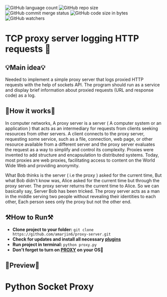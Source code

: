 ![GitHub language count](https://img.shields.io/github/languages/count/amarjin6/proxy-server?logo=python&logoColor=green)
![GitHub repo size](https://img.shields.io/github/repo-size/amarjin6/proxy-server?color=yellow&logo=gitbook)
![GitHub commit merge status](https://img.shields.io/github/commit-status/amarjin6/proxy-server/master/3889565181dc7a5634295efdc7cfb1aa111ee332?color=purple&logo=pypi)
![GitHub code size in bytes](https://img.shields.io/github/languages/code-size/amarjin6/proxy-server?color=gree&logo=Stackbit&logoColor=orange)
![GitHub watchers](https://img.shields.io/github/watchers/amarjin6/proxy-server?logo=wechat)

# TCP proxy server logging HTTP requests 🎲

## 💡**Main idea**💡
Needed to implement a simple proxy server that logs proxied HTTP requests with the help of sockets API. The program should run as a service and display brief information about proxied requests (URL and response code) as a log.

## 📰**How it works**📰
In computer networks, A proxy server is a server ( A computer system or an application ) that acts as an intermediary for requests from clients seeking resources from other servers. A client connects to the proxy server, requesting some service, such as a file, connection, web page, or other resource available from a different server and the proxy server evaluates the request as a way to simplify and control its complexity. Proxies were invented to add structure and encapsulation to distributed
systems. Today, most proxies are web proxies, facilitating access to content on the World Wide Web and providing anonymity.

What Bob thinks is the server ( i.e the proxy ) asked for the current time, But what Bob didn't know was, Alice asked for the current time but through the proxy server. The proxy server returns the current time to Alice. So we can basically say, Server Bob has been tricked. The proxy server acts as a man in the middle serving two people without revealing their identities to each other, Each person sees only the proxy but not the other end.

## ⚒️**How to Run**⚒️
* **Clone project to your folder:** `git clone https://github.com/amarjin6/proxy-server.git`
* **Check for updates and install all necessary [plugins](https://github.com/amarjin6/proxy-server/tree/master/requirements)**
* **Run project in terminal:** `python proxy.py`
* **Don't forget to turn on [PROXY](https://www.ibm.com/docs/sk/odmoc?topic=services-connecting-proxy-server) on your OS**🔌

## 🥽**Preview**🥽

# Python Socket Proxy